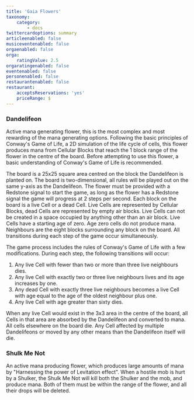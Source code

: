 ```yaml
---
title: 'Gaia Flowers'
taxonomy:
    category:
        - docs
twittercardoptions: summary
articleenabled: false
musiceventenabled: false
orgaenabled: false
orga:
    ratingValue: 2.5
orgaratingenabled: false
eventenabled: false
personenabled: false
restaurantenabled: false
restaurant:
    acceptsReservations: 'yes'
    priceRange: $
---
```


### Dandelifeon
Active mana generating flower, this is the most complex and most rewarding of the mana generating options. Following the basic principles of Conway's Game of Life, a 2D simulation of the life cycle of cells, this flower produces mana from Cellular Blocks that reach the 1 block range of the flower in the centre of the board. Before attempting to use this flower, a basic understanding of Conway's Game of Life is recommended.

The board is a 25x25 square area centred on the block the Dandelifeon is planted on. The board is two-dimensional, all rules will be played out on the same y-axis as the Dandelifeon. The flower must be provided with a Redstone signal to start the game, as long as the flower has a Redstone signal the game will progress at 2 steps per second. Each block on the board is a live Cell or a dead Cell. Live Cells are represented by Cellular Blocks, dead Cells are represented by empty air blocks. Live Cells can not be created in a space occupied by anything other than an air block. Live Cells have a starting age of zero. Age zero cells do not produce mana. Neighbours are the eight blocks surrounding any block on the board. All transitions during each step of the game occur simultaneously.

The game process includes the rules of Conway's Game of Life with a few modifications. During each step, the following transitions will occur:

1. Any live Cell with fewer than two or more than three live neighbours dies.
2. Any live Cell with exactly two or three live neighbours lives and its age increases by one.
3. Any dead Cell with exactly three live neighbours becomes a live Cell with age equal to the age of the oldest neighbour plus one.
4. Any live Cell with age greater than sixty dies.

When any live Cell would exist in the 3x3 area in the centre of the board, all Cells in that area are absorbed by the Dandelifeon and converted to mana. All cells elsewhere on the board die. Any Cell affected by multiple Dandelifeons or moved by any other means than the Dandelifeon itself will die.

### Shulk Me Not
An active mana producing flower, which produces large amounts of mana by "Harnessing the power of Levitation effect". When a hostile mob is hurt by a Shulker, the Shulk Me Not will kill both the Shulker and the mob, and produce mana. Both of them must be within the range of the flower, and all their drops will be deleted.
